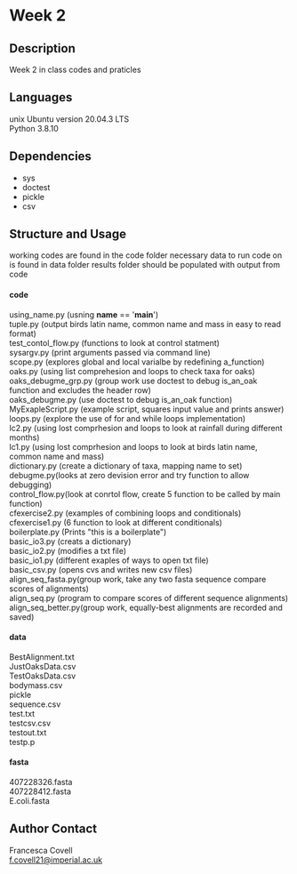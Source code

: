 # Week 2

## Description
Week 2 in class codes and praticles 

## Languages
unix Ubuntu version 20.04.3 LTS\
Python 3.8.10
 
## Dependencies
- sys
- doctest
- pickle
- csv

## Structure and Usage
working codes are found in the code folder
necessary data to run code on is found in data folder
results folder should be populated with output from code

#### code
using_name.py (usning __name__ == '__main__')\
tuple.py (output birds latin name, common name and mass in easy to read format)\
test_contol_flow.py (functions to look at control statment)\
sysargv.py (print arguments passed via command line)\
scope.py (explores global and local varialbe by redefining a_function)\
oaks.py (using list comprehesion and loops to check taxa for oaks)\
oaks_debugme_grp.py (group work use doctest to debug is_an_oak function and  excludes the header row)\
oaks_debugme.py (use doctest to debug is_an_oak function)\
MyExapleScript.py (example script, squares input value and prints answer)\
loops.py (explore the use of for and while loops implementation)\
lc2.py (using lost comprhesion and loops to look at rainfall during different months)\
lc1.py (using lost comprhesion and loops to look at birds latin name, common name and mass)\
dictionary.py (create a dictionary of taxa, mapping name to set)\
debugme.py(looks at zero devision error and try function to allow debugging)\
control_flow.py(look at conrtol flow, create 5 function to be called by main function)\
cfexercise2.py (examples of combining loops and conditionals)\
cfexercise1.py (6 function to look at different conditionals)\
boilerplate.py (Prints "this is a boilerplate")\
basic_io3.py (creats a dictionary)\
basic_io2.py (modifies a txt file)\
basic_io1.py (different exaples of ways to open txt file)\
basic_csv.py (opens cvs and writes new csv files)\
align_seq_fasta.py(group work, take any two fasta sequence compare scores of alignments)\
align_seq.py (program to compare scores of different sequence alignments)\
align_seq_better.py(group work, equally-best alignments are recorded and saved)

#### data
BestAlignment.txt\
JustOaksData.csv\
TestOaksData.csv\
bodymass.csv\
pickle\
sequence.csv\
test.txt\
testcsv.csv\
testout.txt\
testp.p
#### fasta
407228326.fasta\
407228412.fasta\
E.coli.fasta

## Author Contact
Francesca Covell\
f.covell21@imperial.ac.uk

